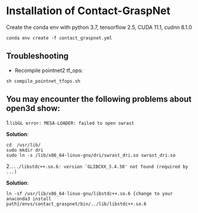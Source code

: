 # Installation of Contact-GraspNet

Create the conda env with python 3.7, tensorflow 2.5, CUDA 11.1, cudnn 8.1.0
```
conda env create -f contact_graspnet.yml
```

## Troubleshooting

- Recompile pointnet2 tf_ops:
```shell
sh compile_pointnet_tfops.sh
```


## You may encounter the following problems about open3d show:

1.``` libGL error: MESA-LOADER: failed to open swrast ```

**Solution**: 

```
cd  /usr/lib/
sudo mkdir dri
sudo ln -s /lib/x86_64-linux-gnu/dri/swrast_dri.so swrast_dri.so
```

2.``` .../libstdc++.so.6: version `GLIBCXX_3.4.30' not found (required by ...) ```

**Solution**: 

```
ln -sf /usr/lib/x86_64-linux-gnu/libstdc++.so.6 {change to your anaconda3 install path}/envs/contact_graspnet/bin/../lib/libstdc++.so.6
```